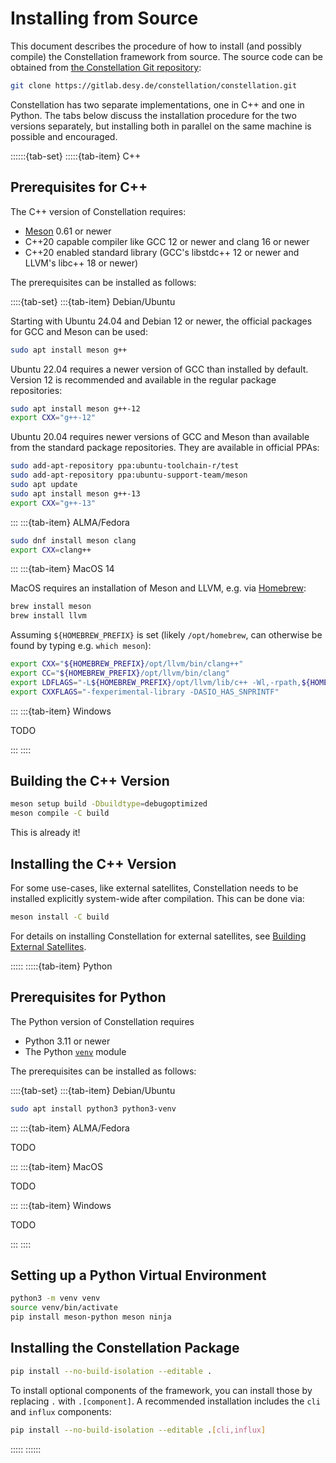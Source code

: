 # Installing from Source

This document describes the procedure of how to install (and possibly compile) the Constellation framework from source.
The source code can be obtained from [the Constellation Git repository](https://gitlab.desy.de/constellation/constellation):

```sh
git clone https://gitlab.desy.de/constellation/constellation.git
```

Constellation has two separate implementations, one in C++ and one in Python. The tabs below discuss the installation
procedure for the two versions separately, but installing both in parallel on the same machine is possible and encouraged.

::::::{tab-set}
:::::{tab-item} C++

## Prerequisites for C++

The C++ version of Constellation requires:

- [Meson](https://mesonbuild.com/) 0.61 or newer
- C++20 capable compiler like GCC 12 or newer and clang 16 or newer
- C++20 enabled standard library (GCC's libstdc++ 12 or newer and LLVM's libc++ 18 or newer)

The prerequisites can be installed as follows:

::::{tab-set}
:::{tab-item} Debian/Ubuntu

Starting with Ubuntu 24.04 and Debian 12 or newer, the official packages for GCC and Meson can be used:

```sh
sudo apt install meson g++
```

Ubuntu 22.04 requires a newer version of GCC than installed by default. Version 12 is recommended and available in the
regular package repositories:

```sh
sudo apt install meson g++-12
export CXX="g++-12"
```

Ubuntu 20.04 requires newer versions of GCC and Meson than available from the standard package repositories. They are available in official PPAs:

```sh
sudo add-apt-repository ppa:ubuntu-toolchain-r/test
sudo add-apt-repository ppa:ubuntu-support-team/meson
sudo apt update
sudo apt install meson g++-13
export CXX="g++-13"
```

:::
:::{tab-item} ALMA/Fedora

```sh
sudo dnf install meson clang
export CXX=clang++
```

:::
:::{tab-item} MacOS 14

MacOS requires an installation of Meson and LLVM, e.g. via [Homebrew](https://brew.sh/):

```sh
brew install meson
brew install llvm
```

Assuming `${HOMEBREW_PREFIX}` is set (likely `/opt/homebrew`, can otherwise be found by typing e.g. `which meson`):

``` sh
export CXX="${HOMEBREW_PREFIX}/opt/llvm/bin/clang++"
export CC="${HOMEBREW_PREFIX}/opt/llvm/bin/clang"
export LDFLAGS="-L${HOMEBREW_PREFIX}/opt/llvm/lib/c++ -Wl,-rpath,${HOMEBREW_PREFIX}/opt/llvm/lib/c++"
export CXXFLAGS="-fexperimental-library -DASIO_HAS_SNPRINTF"
```

:::
:::{tab-item} Windows

TODO

:::
::::

## Building the C++ Version

```sh
meson setup build -Dbuildtype=debugoptimized
meson compile -C build
```

This is already it!

## Installing the C++ Version

For some use-cases, like external satellites, Constellation needs to be installed explicitly system-wide after compilation.
This can be done via:

```sh
meson install -C build
```

For details on installing Constellation for external satellites, see
[Building External Satellites](../../application_development/howtos/external_satellite.md).

:::::
:::::{tab-item} Python

## Prerequisites for Python

The Python version of Constellation requires

- Python 3.11 or newer
- The Python [`venv`](https://docs.python.org/3/library/venv.html) module

The prerequisites can be installed as follows:

::::{tab-set}
:::{tab-item} Debian/Ubuntu

```sh
sudo apt install python3 python3-venv
```

:::
:::{tab-item} ALMA/Fedora

TODO

:::
:::{tab-item} MacOS

TODO

:::
:::{tab-item} Windows

TODO

:::
::::

## Setting up a Python Virtual Environment

```sh
python3 -m venv venv
source venv/bin/activate
pip install meson-python meson ninja
```

## Installing the Constellation Package

```sh
pip install --no-build-isolation --editable .
```

To install optional components of the framework, you can install those by replacing `.` with `.[component]`.
A recommended installation includes the `cli` and `influx` components:

```sh
pip install --no-build-isolation --editable .[cli,influx]
```

:::::
::::::
